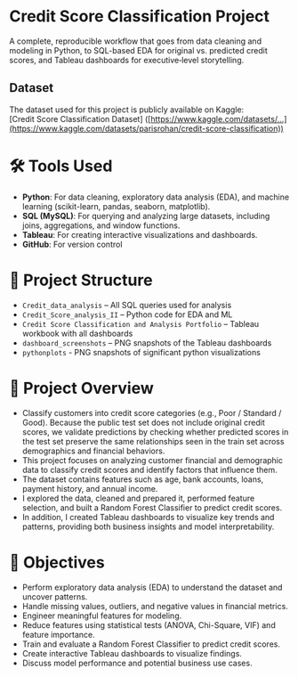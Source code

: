 # Credit Score Classification Project
A complete, reproducible workflow that goes from data cleaning and modeling in Python, to SQL-based EDA for original vs. predicted credit scores, and Tableau dashboards for executive‑level storytelling.

## Dataset
The dataset used for this project is publicly available on Kaggle:  
[Credit Score Classification Dataset] ([https://www.kaggle.com/datasets/...](https://www.kaggle.com/datasets/parisrohan/credit-score-classification))

# 🛠 Tools Used
- **Python**: For data cleaning, exploratory data analysis (EDA), and machine learning (scikit-learn, pandas, seaborn, matplotlib).
- **SQL (MySQL)**: For querying and analyzing large datasets, including joins, aggregations, and window functions.
- **Tableau**: For creating interactive visualizations and dashboards.
- **GitHub**: For version control

# 📂 Project Structure
- `Credit_data_analysis` – All SQL queries used for analysis
- `Credit_Score_analysis_II` – Python code for EDA and ML
- `Credit Score Classification and Analysis Portfolio` – Tableau workbook with all dashboards
- `dashboard_screenshots` – PNG snapshots of the Tableau dashboards
- `pythonplots` - PNG snapshots of significant python visualizations

# 📌 Project Overview
- Classify customers into credit score categories (e.g., Poor / Standard / Good). Because the public test set does not include original credit scores, we validate predictions by checking whether predicted scores in the test set preserve the same relationships seen in the train set across demographics and financial behaviors.
- This project focuses on analyzing customer financial and demographic data to classify credit scores and identify factors that influence them.
- The dataset contains features such as age, bank accounts, loans, payment history, and annual income.
- I explored the data, cleaned and prepared it, performed feature selection, and built a Random Forest Classifier to predict credit scores.
- In addition, I created Tableau dashboards to visualize key trends and patterns, providing both business insights and model interpretability.

# 🎯 Objectives
- Perform exploratory data analysis (EDA) to understand the dataset and uncover patterns.
- Handle missing values, outliers, and negative values in financial metrics.
- Engineer meaningful features for modeling.
- Reduce features using statistical tests (ANOVA, Chi-Square, VIF) and feature importance.
- Train and evaluate a Random Forest Classifier to predict credit scores.
- Create interactive Tableau dashboards to visualize findings.
- Discuss model performance and potential business use cases.


